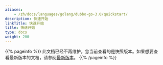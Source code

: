 ```yaml
---
aliases:
    - /zh/docs/languages/golang/dubbo-go-3.0/quickstart/
description: 快速开始
linkTitle: 快速开始
title: 快速开始
type: docs
weight: 200
---
```



{{% pageinfo %}} 此文档已经不再维护。您当前查看的是快照版本。如果想要查看最新版本的文档，请参阅[最新版本](/zh-cn/docs3-v2/golang-sdk/quickstart/)。
{{% /pageinfo %}}
